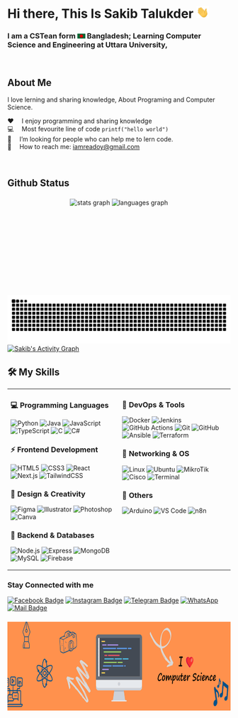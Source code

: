# Hi there, This Is Sakib Talukder <img src="assets/hello.gif" width="28px" alt="hi">

### I am a CSTean form <img src="assets/bangladesh.png" width="18"/> Bangladesh; Learning Computer Science and Engineering at Uttara University,

<br/>

## About Me

I love lerning and sharing knowledge, About Programing and Computer Science.

:hearts: &emsp;I enjoy programming and sharing knowledge <br/>
:computer: &emsp;Most fevourite line of code `printf("hello world")` <br/>
🤔 &emsp;I’m looking for people who can help me to lern code.<br/>
:e-mail: &emsp;How to reach me: iamreadoy@gmail.com <br/>

<br/>
<h2 align="left">Github Status</h2>

###

<div align="center">

  <img src="https://github-readme-stats.vercel.app/api?username=sakibtalukqder&hide_title=false&hide_rank=false&show_icons=true&include_all_commits=true&count_private=true&disable_animations=false&theme=react&locale=en&hide_border=false&card_width=50%" height="177" alt="stats graph" style="display:inline-block; margin-right:0;" />
  
  <img src="https://github-readme-stats.vercel.app/api/top-langs?username=sakibtalukqder&locale=en&hide_title=false&layout=compact&card_width=50&langs_count=6&theme=react&hide_border=false" height="177" alt="languages graph" style="display:inline-block;" />

</div>

###

<br clear="both">

<img src="https://raw.githubusercontent.com/sakibtalukqder/sakibtalukqder/output/snake.svg" alt="Snake animation" />

<br>

<a href="https://github.com/ashutosh00710/github-readme-activity-graph">
  <img alt="Sakib's Activity Graph"
       src="https://github-readme-activity-graph.vercel.app/graph?username=sakibtalukqder&bg_color=1F222E&color=F8D866&line=F85D7F&point=FFFFFF&hide_border=true" />
</a>

<br clear="both">


## 🛠️ My Skills  

<table>
<tr>
<td valign="top" width="50%">

### 💻 Programming Languages  
![Python](https://img.shields.io/badge/Python-3776AB?style=for-the-badge&logo=python&logoColor=white) 
![Java](https://img.shields.io/badge/Java-007396?style=for-the-badge&logo=openjdk&logoColor=white) 
![JavaScript](https://img.shields.io/badge/JavaScript-F7DF1E?style=for-the-badge&logo=javascript&logoColor=black) 
![TypeScript](https://img.shields.io/badge/TypeScript-3178C6?style=for-the-badge&logo=typescript&logoColor=white) 
![C](https://img.shields.io/badge/C-A8B9CC?style=for-the-badge&logo=c&logoColor=black) 
![C#](https://img.shields.io/badge/C%23-239120?style=for-the-badge&logo=c-sharp&logoColor=white)

### ⚡ Frontend Development  
![HTML5](https://img.shields.io/badge/HTML5-E34F26?style=for-the-badge&logo=html5&logoColor=white) 
![CSS3](https://img.shields.io/badge/CSS3-1572B6?style=for-the-badge&logo=css3&logoColor=white) 
![React](https://img.shields.io/badge/React-20232A?style=for-the-badge&logo=react&logoColor=61DAFB) 
![Next.js](https://img.shields.io/badge/Next.js-000000?style=for-the-badge&logo=nextdotjs&logoColor=white) 
![TailwindCSS](https://img.shields.io/badge/Tailwind_CSS-38B2AC?style=for-the-badge&logo=tailwind-css&logoColor=white)

### 🎨 Design & Creativity  
![Figma](https://img.shields.io/badge/Figma-F24E1E?style=for-the-badge&logo=figma&logoColor=white) 
![Illustrator](https://img.shields.io/badge/Illustrator-FF9A00?style=for-the-badge&logo=adobe-illustrator&logoColor=white) 
![Photoshop](https://img.shields.io/badge/Photoshop-31A8FF?style=for-the-badge&logo=adobe-photoshop&logoColor=white) 
![Canva](https://img.shields.io/badge/Canva-00C4CC?style=for-the-badge&logo=canva&logoColor=white)

### 🔧 Backend & Databases  
![Node.js](https://img.shields.io/badge/Node.js-43853D?style=for-the-badge&logo=node.js&logoColor=white) 
![Express](https://img.shields.io/badge/Express-000000?style=for-the-badge&logo=express&logoColor=white) 
![MongoDB](https://img.shields.io/badge/MongoDB-4EA94B?style=for-the-badge&logo=mongodb&logoColor=white) 
![MySQL](https://img.shields.io/badge/MySQL-005C84?style=for-the-badge&logo=mysql&logoColor=white) 
![Firebase](https://img.shields.io/badge/Firebase-FFCA28?style=for-the-badge&logo=firebase&logoColor=black)

</td>
<td valign="top" width="50%">

### 🚀 DevOps & Tools  
![Docker](https://img.shields.io/badge/Docker-2496ED?style=for-the-badge&logo=docker&logoColor=white) 
![Jenkins](https://img.shields.io/badge/Jenkins-D24939?style=for-the-badge&logo=jenkins&logoColor=white) 
![GitHub Actions](https://img.shields.io/badge/GitHub_Actions-2088FF?style=for-the-badge&logo=github-actions&logoColor=white) 
![Git](https://img.shields.io/badge/Git-F05032?style=for-the-badge&logo=git&logoColor=white) 
![GitHub](https://img.shields.io/badge/GitHub-181717?style=for-the-badge&logo=github&logoColor=white) 
![Ansible](https://img.shields.io/badge/Ansible-EE0000?style=for-the-badge&logo=ansible&logoColor=white) 
![Terraform](https://img.shields.io/badge/Terraform-844FBA?style=for-the-badge&logo=terraform&logoColor=white)

### 📡 Networking & OS  
![Linux](https://img.shields.io/badge/Linux-FCC624?style=for-the-badge&logo=linux&logoColor=black) 
![Ubuntu](https://img.shields.io/badge/Ubuntu-E95420?style=for-the-badge&logo=ubuntu&logoColor=white) 
![MikroTik](https://img.shields.io/badge/MikroTik-FF6600?style=for-the-badge&logo=mikrotik&logoColor=white) 
![Cisco](https://img.shields.io/badge/Cisco-1BA0D7?style=for-the-badge&logo=cisco&logoColor=white) 
![Terminal](https://img.shields.io/badge/Terminal-241F31?style=for-the-badge&logo=gnometerminal&logoColor=white)

### 🔬 Others  
![Arduino](https://img.shields.io/badge/Arduino-00979D?style=for-the-badge&logo=arduino&logoColor=white) 
![VS Code](https://img.shields.io/badge/VS%20Code-0078D4?style=for-the-badge&logo=visual-studio-code&logoColor=white) 
![n8n](https://img.shields.io/badge/n8n-EA4B8B?style=for-the-badge&logo=n8n&logoColor=white)

</td>
</tr>
</table>


###

<div align="left">

### Stay Connected with me

[![Facebook Badge](https://img.shields.io/badge/Facebook-1877F2?style=for-the-badge&logo=facebook&logoColor=white)](https://www.facebook.com/sakibtalukqder)
[![Instagram Badge](https://img.shields.io/badge/Instagram-E4405F?style=for-the-badge&logo=instagram&logoColor=white)](https://www.instagram.com/sakibtalukqder)
[![Telegram Badge](https://img.shields.io/static/v1?message=Telegram&logo=telegram&label=&color=2CA5E0&logoColor=white&labelColor=&style=for-the-badge)](t.me/+8801799232910)
[![WhatsApp](https://img.shields.io/badge/WhatsApp-25D366?style=for-the-badge&logo=whatsapp&logoColor=white)](https://wa.me/<+8801799232910>)
[![Mail Badge](https://img.shields.io/badge/Gmail-D14836?style=for-the-badge&logo=gmail&logoColor=white)](mailto:sakibtalukqder07@gmail.com)

###

<div align="center">
  <img height="200" src="./assets/banner.png"  />
</div>

